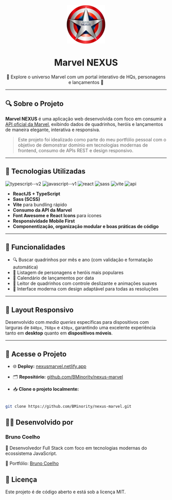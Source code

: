 <div align="center">
  <img src="src/assets/marvel-nexus.svg" alt="Marvel NEXUS Logo" width="120"/>
  <h1>Marvel NEXUS</h1>
  <p>🌌 Explore o universo Marvel com um portal interativo de HQs, personagens e lançamentos 🌟</p>
</div>

---

## 🔍 Sobre o Projeto

**Marvel NEXUS** é uma aplicação web desenvolvida com foco em consumir a [API oficial da Marvel](https://developer.marvel.com/), exibindo dados de quadrinhos, heróis e lançamentos de maneira elegante, interativa e responsiva.

> Este projeto foi idealizado como parte do meu portfólio pessoal com o objetivo de demonstrar domínio em tecnologias modernas de frontend, consumo de APIs REST e design responsivo.

---

## 🚀 Tecnologias Utilizadas

<div align="left">
  <img width="48" height="48" src="https://img.icons8.com/fluency/48/typescript--v2.png" alt="typescript--v2"/>
  <img width="48" height="48" src="https://img.icons8.com/color/48/javascript--v1.png" alt="javascript--v1"/>
  <img width="48" height="48" src="https://img.icons8.com/external-tal-revivo-color-tal-revivo/24/external-react-a-javascript-library-for-building-user-interfaces-logo-color-tal-revivo.png" alt="react"/>
  <img width="48" height="48" src="https://img.icons8.com/external-tal-revivo-color-tal-revivo/48/external-sass-a-style-sheet-professional-grade-css-extension-language-logo-color-tal-revivo.png" alt="sass"/>
  <img width="48" height="48" src="https://img.icons8.com/fluency/48/vite.png" alt="vite"/>
  <img width="48" height="48" src="https://img.icons8.com/3d-fluency/94/api.png" alt="api"/>
</div>

- **ReactJS + TypeScript**
- **Sass (SCSS)**
- **Vite** para bundling rápido
- **Consumo da API da Marvel**
- **Font Awesome e React Icons** para ícones
- **Responsividade Mobile First**
- **Componentização, organização modular e boas práticas de código**

---

## 📸 Funcionalidades

- 🔍 Buscar quadrinhos por mês e ano (com validação e formatação automática)
- 🦸 Listagem de personagens e heróis mais populares
- 📆 Calendário de lançamentos por data
- 📖 Leitor de quadrinhos com controle deslizante e animações suaves
- 🎨 Interface moderna com design adaptável para todas as resoluções

---

## 📱 Layout Responsivo

Desenvolvido com _media queries_ específicas para dispositivos com larguras de `840px`, `768px` e `430px`, garantindo uma excelente experiência tanto em **desktop** quanto em **dispositivos móveis**.

---

## 🔗 Acesse o Projeto

- 🌐 **Deploy:** [nexusmarvel.netlify.app](https://nexusmarvel.netlify.app/)
- 🗂️ **Repositório:** [github.com/BMinority/nexus-marvel](https://github.com/BMinority/nexus-marvel)

- 📥 **Clone o projeto localmente:**

```bash

git clone https://github.com/BMinority/nexus-marvel.git

```

## 👨‍💻 Desenvolvido por

### Bruno Coelho

🎯 Desenvolvedor Full Stack com foco em tecnologias modernas do ecossistema JavaScript.

📁 Portfólio: [Bruno Coelho](https://brunocoelhodd.vercel.app/)

## 📄 Licença

Este projeto é de código aberto e está sob a licença MIT.
